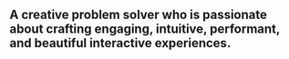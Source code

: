 ## A creative problem solver who is passionate about crafting engaging, intuitive, performant, and beautiful interactive experiences.

<!-- ![GitHub stats](https://github-readme-stats.vercel.app/api?username=levibeach&show_icons=true) -->

<!-- ![GitHub stats](https://github-readme-stats.vercel.app/api/top-langs/?username=levibeach&layout=compact&show_icons=true&langs_count=10) -->
